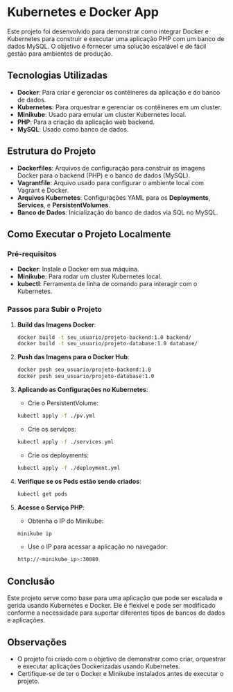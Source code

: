 # Kubernetes e Docker App

Este projeto foi desenvolvido para demonstrar como integrar Docker e Kubernetes para construir e executar uma aplicação PHP com um banco de dados MySQL. O objetivo é fornecer uma solução escalável e de fácil gestão para ambientes de produção.

## Tecnologias Utilizadas

- **Docker**: Para criar e gerenciar os contêineres da aplicação e do banco de dados.
- **Kubernetes**: Para orquestrar e gerenciar os contêineres em um cluster.
- **Minikube**: Usado para emular um cluster Kubernetes local.
- **PHP**: Para a criação da aplicação web backend.
- **MySQL**: Usado como banco de dados.

## Estrutura do Projeto

- **Dockerfiles**: Arquivos de configuração para construir as imagens Docker para o backend (PHP) e o banco de dados (MySQL).
- **Vagrantfile**: Arquivo usado para configurar o ambiente local com Vagrant e Docker.
- **Arquivos Kubernetes**: Configurações YAML para os **Deployments**, **Services**, e **PersistentVolumes**.
- **Banco de Dados**: Inicialização do banco de dados via SQL no MySQL.

## Como Executar o Projeto Localmente

### Pré-requisitos

- **Docker**: Instale o Docker em sua máquina.
- **Minikube**: Para rodar um cluster Kubernetes local.
- **kubectl**: Ferramenta de linha de comando para interagir com o Kubernetes.

### Passos para Subir o Projeto

1. **Build das Imagens Docker**:
    ```bash
    docker build -t seu_usuario/projeto-backend:1.0 backend/
    docker build -t seu_usuario/projeto-database:1.0 database/
    ```

2. **Push das Imagens para o Docker Hub**:
    ```bash
    docker push seu_usuario/projeto-backend:1.0
    docker push seu_usuario/projeto-database:1.0
    ```

3. **Aplicando as Configurações no Kubernetes**:
    - Crie o PersistentVolume:
    ```bash
    kubectl apply -f ./pv.yml
    ```
    - Crie os serviços:
    ```bash
    kubectl apply -f ./services.yml
    ```
    - Crie os deployments:
    ```bash
    kubectl apply -f ./deployment.yml
    ```

4. **Verifique se os Pods estão sendo criados**:
    ```bash
    kubectl get pods
    ```

5. **Acesse o Serviço PHP**:
    - Obtenha o IP do Minikube:
    ```bash
    minikube ip
    ```
    - Use o IP para acessar a aplicação no navegador:
    ```bash
    http://<minikube_ip>:30080
    ```

## Conclusão

Este projeto serve como base para uma aplicação que pode ser escalada e gerida usando Kubernetes e Docker. Ele é flexível e pode ser modificado conforme a necessidade para suportar diferentes tipos de bancos de dados e aplicações.

## Observações

- O projeto foi criado com o objetivo de demonstrar como criar, orquestrar e executar aplicações Dockerizadas usando Kubernetes.
- Certifique-se de ter o Docker e Minikube instalados antes de executar o projeto.
